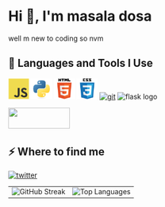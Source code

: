 <h1>Hi 👋, I'm masala dosa</h1>
<p>well m new to coding so nvm </p>
<h2>🚀 Languages and Tools I Use</h2>
<p><a target="_blank" href="https://raw.githubusercontent.com/devicons/devicon/master/icons/javascript/javascript-original.svg" style="display: inline-block;"><img src="https://raw.githubusercontent.com/devicons/devicon/master/icons/javascript/javascript-original.svg" alt="javascript" width="42" height="42" /></a>
<a target="_blank" href="https://raw.githubusercontent.com/devicons/devicon/master/icons/python/python-original.svg" style="display: inline-block;"><img src="https://raw.githubusercontent.com/devicons/devicon/master/icons/python/python-original.svg" alt="python" width="42" height="42" /></a>
<a target="_blank" href="https://raw.githubusercontent.com/devicons/devicon/master/icons/html5/html5-original-wordmark.svg" style="display: inline-block;"><img src="https://raw.githubusercontent.com/devicons/devicon/master/icons/html5/html5-original-wordmark.svg" alt="html5" width="42" height="42" /></a>
<a target="_blank" href="https://raw.githubusercontent.com/devicons/devicon/master/icons/css3/css3-original-wordmark.svg" style="display: inline-block;"><img src="https://raw.githubusercontent.com/devicons/devicon/master/icons/css3/css3-original-wordmark.svg" alt="css3" width="42" height="42" /></a>
<a target="_blank" href="" style="display: inline-block;"><img src="https://upload.wikimedia.org/wikipedia/commons/thumb/d/d5/Selenium_Logo.png/574px-Selenium_Logo.png?20200511151950" alt="git" width="42" height="42" /></a>
<img src="https://cdn.jsdelivr.net/gh/devicons/devicon/icons/flask/flask-original.svg" height="42" width="42" alt="flask logo"  /></p>
<img src="https://cdn-lfs.hf.co/datasets/huggingface/documentation-images/e217693d87b52b4d6affa6ffd72d62e6860149c4b84c127f84cd2eb60cbf3d5f?response-content-disposition=inline%3B+filename*%3DUTF-8%27%27license_to_call.png%3B+filename%3D%22license_to_call.png%22%3B&response-content-type=image%2Fpng&Expires=1747132455&Policy=eyJTdGF0ZW1lbnQiOlt7IkNvbmRpdGlvbiI6eyJEYXRlTGVzc1RoYW4iOnsiQVdTOkVwb2NoVGltZSI6MTc0NzEzMjQ1NX19LCJSZXNvdXJjZSI6Imh0dHBzOi8vY2RuLWxmcy5oZi5jby9kYXRhc2V0cy9odWdnaW5nZmFjZS9kb2N1bWVudGF0aW9uLWltYWdlcy9lMjE3NjkzZDg3YjUyYjRkNmFmZmE2ZmZkNzJkNjJlNjg2MDE0OWM0Yjg0YzEyN2Y4NGNkMmViNjBjYmYzZDVmP3Jlc3BvbnNlLWNvbnRlbnQtZGlzcG9zaXRpb249KiZyZXNwb25zZS1jb250ZW50LXR5cGU9KiJ9XX0_&Signature=OPx-UFJwEHxO4GR0IHMggWJerONBrAaLrG6OOIXmKt6ktBT9vjoXlUZimShVq5nn91Bq6GMWnEm6FX6f7ZITHKZYKAJtXaKeHRW-P7TIVkNqzVhU8Hx4NG6uWhploRIXgAz6t68s8-W4kYl-GaxSWL0qeRU9Pmvs6Oy02LTkwzdx%7EAZiToKaZvI-5kWllW5v-dDPz8Wq0Uj0n%7EjZoLHA-YCWBGysuFP9ykKWmgs%7EAsLBxkaQcEhwu56%7EjzKU5c4Q17Z5aDdTN68wMlmB9F4vnBFEMs5T-IVJHZeyWd80GCGKUFApzzdTmjJsvyNXiiz6W3uTvGEQ2pfPn7OSqjMEXA__&Key-Pair-Id=K3RPWS32NSSJCE" height="42" width="124">
<h2>⚡️ Where to find me</h2>
<p><a target="_blank" href="https://twitter.com/masala__dosai" style="display: inline-block;"><img src="https://img.shields.io/badge/twitter-x?style=for-the-badge&logo=x&logoColor=white&color=%230f1419" alt="twitter" /></a></p>



<table>
  <tr>
    <td><img src="https://github-readme-streak-stats.herokuapp.com/?user=masaladosai&theme=vue-dark&hide_border=true" alt="GitHub Streak" /></td>
    <td><img src="https://github-readme-stats.vercel.app/api/top-langs/?username=masaladosai&theme=vue-dark&show_icons=true&hide_border=true&layout=compact" alt="Top Languages" /></td>
  </tr>
</table>






